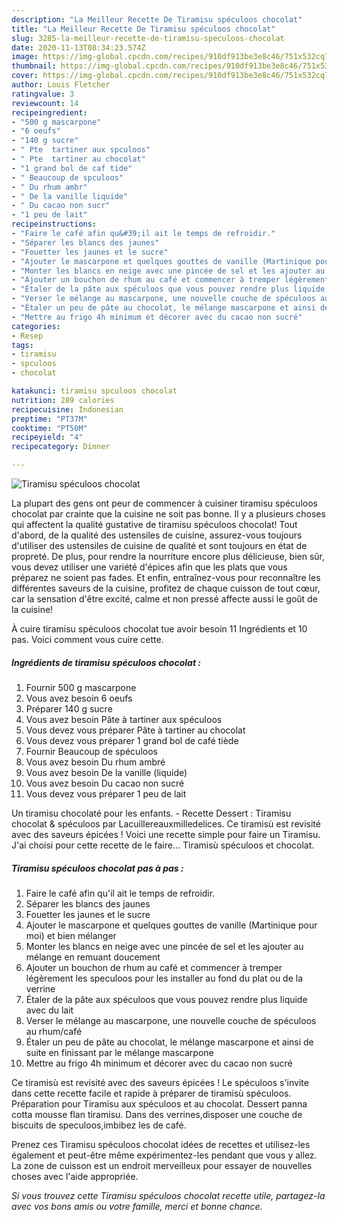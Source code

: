 ```yaml
---
description: "La Meilleur Recette De Tiramisu spéculoos chocolat"
title: "La Meilleur Recette De Tiramisu spéculoos chocolat"
slug: 3285-la-meilleur-recette-de-tiramisu-speculoos-chocolat
date: 2020-11-13T08:34:23.574Z
image: https://img-global.cpcdn.com/recipes/910df913be3e8c46/751x532cq70/tiramisu-speculoos-chocolat-photo-principale-de-la-recette.jpg
thumbnail: https://img-global.cpcdn.com/recipes/910df913be3e8c46/751x532cq70/tiramisu-speculoos-chocolat-photo-principale-de-la-recette.jpg
cover: https://img-global.cpcdn.com/recipes/910df913be3e8c46/751x532cq70/tiramisu-speculoos-chocolat-photo-principale-de-la-recette.jpg
author: Louis Fletcher
ratingvalue: 3
reviewcount: 14
recipeingredient:
- "500 g mascarpone"
- "6 oeufs"
- "140 g sucre"
- " Pte  tartiner aux spculoos"
- " Pte  tartiner au chocolat"
- "1 grand bol de caf tide"
- " Beaucoup de spculoos"
- " Du rhum ambr"
- " De la vanille liquide"
- " Du cacao non sucr"
- "1 peu de lait"
recipeinstructions:
- "Faire le café afin qu&#39;il ait le temps de refroidir."
- "Séparer les blancs des jaunes"
- "Fouetter les jaunes et le sucre"
- "Ajouter le mascarpone et quelques gouttes de vanille (Martinique pour moi) et bien mélanger"
- "Monter les blancs en neige avec une pincée de sel et les ajouter au mélange en remuant doucement"
- "Ajouter un bouchon de rhum au café et commencer à tremper légèrement les speculoos pour les installer au fond du plat ou de la verrine"
- "Étaler de la pâte aux spéculoos que vous pouvez rendre plus liquide avec du lait"
- "Verser le mélange au mascarpone, une nouvelle couche de spéculoos au rhum/café"
- "Étaler un peu de pâte au chocolat, le mélange mascarpone et ainsi de suite en finissant par le mélange mascarpone"
- "Mettre au frigo 4h minimum et décorer avec du cacao non sucré"
categories:
- Resep
tags:
- tiramisu
- spculoos
- chocolat

katakunci: tiramisu spculoos chocolat 
nutrition: 289 calories
recipecuisine: Indonesian
preptime: "PT37M"
cooktime: "PT50M"
recipeyield: "4"
recipecategory: Dinner

---
```



![Tiramisu spéculoos chocolat](https://img-global.cpcdn.com/recipes/910df913be3e8c46/751x532cq70/tiramisu-speculoos-chocolat-photo-principale-de-la-recette.jpg)

La plupart des gens ont peur de commencer à cuisiner tiramisu spéculoos chocolat par crainte que la cuisine ne soit pas bonne. Il y a plusieurs choses qui affectent la qualité gustative de tiramisu spéculoos chocolat! Tout d'abord, de la qualité des ustensiles de cuisine, assurez-vous toujours d'utiliser des ustensiles de cuisine de qualité et sont toujours en état de propreté. De plus, pour rendre la nourriture encore plus délicieuse, bien sûr, vous devez utiliser une variété d'épices afin que les plats que vous préparez ne soient pas fades. Et enfin, entraînez-vous pour reconnaître les différentes saveurs de la cuisine, profitez de chaque cuisson de tout cœur, car la sensation d'être excité, calme et non pressé affecte aussi le goût de la cuisine!

<!--inarticleads1-->

À cuire tiramisu spéculoos chocolat tue avoir besoin 11 Ingrédients et 10 pas. Voici comment vous cuire cette.

##### Ingrédients de tiramisu spéculoos chocolat :

1. Fournir 500 g mascarpone
1. Vous avez besoin 6 oeufs
1. Préparer 140 g sucre
1. Vous avez besoin  Pâte à tartiner aux spéculoos
1. Vous devez vous préparer  Pâte à tartiner au chocolat
1. Vous devez vous préparer 1 grand bol de café tiède
1. Fournir  Beaucoup de spéculoos
1. Vous avez besoin  Du rhum ambré
1. Vous avez besoin  De la vanille (liquide)
1. Vous avez besoin  Du cacao non sucré
1. Vous devez vous préparer 1 peu de lait


Un tiramisu chocolaté pour les enfants. - Recette Dessert : Tiramisu chocolat &amp; spéculoos par Lacuillereauxmilledelices. Ce tiramisù est revisité avec des saveurs épicées ! Voici une recette simple pour faire un Tiramisu. J&#39;ai choisi pour cette recette de le faire… Tiramisù spéculoos et chocolat. 

<!--inarticleads2-->

##### Tiramisu spéculoos chocolat pas à pas :

1. Faire le café afin qu&#39;il ait le temps de refroidir.
1. Séparer les blancs des jaunes
1. Fouetter les jaunes et le sucre
1. Ajouter le mascarpone et quelques gouttes de vanille (Martinique pour moi) et bien mélanger
1. Monter les blancs en neige avec une pincée de sel et les ajouter au mélange en remuant doucement
1. Ajouter un bouchon de rhum au café et commencer à tremper légèrement les speculoos pour les installer au fond du plat ou de la verrine
1. Étaler de la pâte aux spéculoos que vous pouvez rendre plus liquide avec du lait
1. Verser le mélange au mascarpone, une nouvelle couche de spéculoos au rhum/café
1. Étaler un peu de pâte au chocolat, le mélange mascarpone et ainsi de suite en finissant par le mélange mascarpone
1. Mettre au frigo 4h minimum et décorer avec du cacao non sucré


Ce tiramisù est revisité avec des saveurs épicées ! Le spéculoos s&#39;invite dans cette recette facile et rapide à préparer de tiramisù spéculoos. Préparation pour Tiramisu aux spéculoos et au chocolat. Dessert panna cotta mousse flan tiramisu. Dans des verrines,disposer une couche de biscuits de speculoos,imbibez les de café. 

<!--inarticleads1-->

<p>
Prenez ces Tiramisu spéculoos chocolat idées de recettes et utilisez-les également et peut-être même expérimentez-les pendant que vous y allez. La zone de cuisson est un endroit merveilleux pour essayer de nouvelles choses avec l'aide appropriée.
</p>

<p>
<i>Si vous trouvez cette Tiramisu spéculoos chocolat recette utile, partagez-la avec vos bons amis ou votre famille, merci et bonne chance.</i>
</p>
